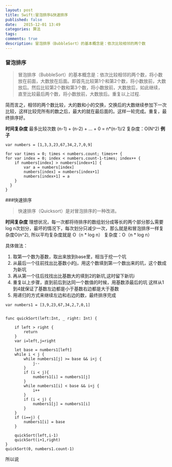 ```yaml
---
layout: post
title: Swift:冒泡排序&快速排序
published: false
date:   2015-12-01 13:49
categories: 算法
tags:
comments: true
description: 冒泡排序（BubbleSort）的基本概念是：依次比较相邻的两个数
---
```


### 冒泡排序
>冒泡排序（BubbleSort）的基本概念是：依次比较相邻的两个数，将小数放在前面，大数放在后面。即首先比较第1个和第2个数，将小数放前，大数放后。然后比较第2个数和第3个数，将小数放前，大数放后，如此继续，直至比较最后两个数，将小数放前，大数放后。重复以上过程.

简而言之，相邻的两个数比较，大的数和小的交换，交换后的大数继续参加下一次比较，这样比较完所有的数之后，最大的就在最后面的。这样一轮完成。重复，最终排序好。

**时间复杂度**
最多比较次数 (n-1) + (n-2) + ... + 0 = n*(n-1)/2
复杂度：O(N^2) 
**例子**

```
var numbers = [1,3,3,23,67,34,2,7,0,9]

for var times = 0; times < numbers.count; times++ {
for var index = 0; index < numbers.count-1-times; index++ {
    if numbers[index] > numbers[index+1] {
        var a = numbers[index]
        numbers[index] = numbers[index+1]
        numbers[index+1] = a
    }
  }
}
```

###快速排序
>快速排序（Quicksort）是对冒泡排序的一种改进。

**时间复杂度**
理想状况，每一次都将待排序的数组划分成等长的两个部分那么需要log n次划分，最坏的情况下，每次划分只减少一次，那么就是和冒泡排序一样复杂度O(n^2), 所以平均复杂度就是 O（n * log n）
复杂度：O（n * log n）

具体做法：

1. 取第一个数为基数，取出来放到base里，相当于挖一个坑
2. 从最后一个往前找出比基数小的j，用这个数填到第一个数出来的坑，这个数成为新坑
3. 再从第一个往后找找出比基数大的填到2的新坑,这时留下新坑i
4. 重复以上步骤，直到前后到达同一个数值的时候，用基数添最后的坑
这样从1到4就保证了基数左边都是小于基数右边都是大于基数
5. 用递归的方式来继续左边和右边的数，最终排序完成

```
var numbers1 = [3,9,23,67,34,2,7,0,1]


func quickSort(left:Int, _ right: Int) {
    
    if left > right {
        return
    }
    var i=left,j=right
    
    let base = numbers1[left]
    while i < j {
        while numbers1[j] >= base && i<j {
            j--
        }
        if (i < j){
            numbers1[i] = numbers1[j]
        }
        while numbers1[i] < base && i<j {
            i++
        }
        if (i < j) {
            numbers1[j] = numbers1[i]
        }
    }
    if (i==j) {
        numbers1[i] = base
    }
    
    quickSort(left,i-1)
    quickSort(i+1,right)
}
quickSort(0, numbers1.count-1)
```

所以说